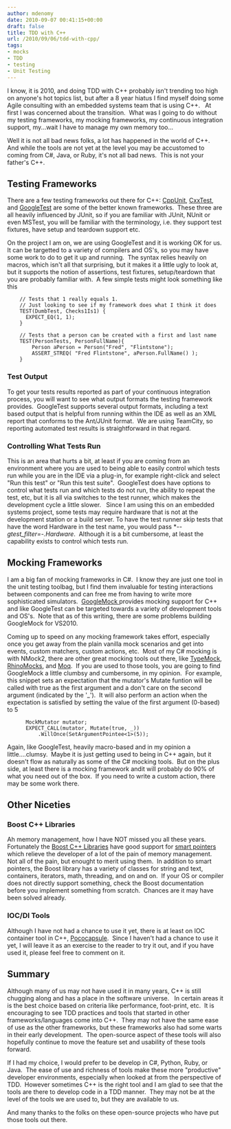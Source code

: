 ```yaml
---
author: mdenomy
date: 2010-09-07 00:41:15+00:00
draft: false
title: TDD with C++
url: /2010/09/06/tdd-with-cpp/
tags:
- mocks
- TDD
- testing
- Unit Testing
---
```


I know, it is 2010, and doing TDD with C++ probably isn't trending too high on anyone's hot topics list, but after a 8 year hiatus I find myself doing some Agile consulting with an embedded systems team that is using C++.   At first I was concerned about the transition.  What was I going to do without my testing frameworks, my mocking frameworks, my continuous integration support, my...wait I have to manage my own memory too...

Well it is not all bad news folks, a lot has happened in the world of C++.  And while the tools are not yet at the level you may be accustomed to coming from C#, Java, or Ruby, it's not all bad news.  This is not your father's C++.


## Testing Frameworks


There are a few testing frameworks out there for C++: [CppUnit](http://cppunit.sourceforge.net/doc/lastest/index.html), [CxxTest](http://cxxtest.tigris.org/), and [GoogleTest](http://code.google.com/p/googletest/) are some of the better known frameworks.  These three are all heavily influenced by JUnit, so if you are familiar with JUnit, NUnit or even MSTest, you will be familiar with the terminology, i.e. they support test fixtures, have setup and teardown support etc.

On the project I am on, we are using GoogleTest and it is working OK for us.  It can be targetted to a variety of compilers and OS's, so you may have some work to do to get it up and running.  The syntax relies heavily on macros, which isn't all that surprising, but it makes it a little ugly to look at, but it supports the notion of assertions, test fixtures, setup/teardown that you are probably familiar with.  A few simple tests might look something like this

```    
    // Tests that 1 really equals 1.
    // Just looking to see if my framework does what I think it does
    TEST(DumbTest, Checks1Is1) {
      EXPECT_EQ(1, 1);
    }
    
    // Tests that a person can be created with a first and last name
    TEST(PersonTests, PersonFullName){
    	Person aPerson = Person("Fred", "Flintstone");
    	ASSERT_STREQ( "Fred Flintstone", aPerson.FullName() );
    }
```

### Test Output

To get your tests results reported as part of your continuous integration process, you will want to see what output formats the testing framework provides.  GoogleTest supports several output formats, including a text based output that is helpful from running within the IDE as well as an XML report that conforms to the Ant/JUnit format.  We are using TeamCity, so reporting automated test results is straightforward in that regard.

### Controlling What Tests Run


This is an area that hurts a bit, at least if you are coming from an environment where you are used to being able to easily control which tests run while you are in the IDE via a plug-in, for example right-click and select "Run this test" or "Run this test suite".  GoogleTest does have options to control what tests run and which tests do not run, the ability to repeat the test, etc, but it is all via switches to the test runner, which makes the development cycle a little slower.   Since I am using this on an embedded systems project, some tests may  require hardware that is not at the development station or a build  server. To have the test runner skip tests that have the word Hardware in the test name, you would pass **--gtest_filter=-*.*Hardware***.  Although it is a bit cumbersome, at least the capability exists to control which tests run.

## Mocking Frameworks

I am a big fan of mocking frameworks in C#.  I know they are just one tool in the unit testing toolbag, but I find them invaluable for testing interactions between components and can free me from having to write more sophisticated simulators.  [GoogleMock ](http://code.google.com/p/googlemock/)provides mocking support for C++ and like GoogleTest can be targeted towards a variety of development tools and OS's.  Note that as of this writing, there are some problems building GoogleMock for VS2010.

Coming up to speed on any mocking framework takes effort, especially once you get away from the plain vanilla mock scenarios and get into events, custom matchers, custom actions, etc.  Most of my C# mocking is with NMock2, there are other great mocking tools out there, like [TypeMock](http://www.typemock.com/), [RhinoMocks](http://www.ayende.com/projects/rhino-mocks.aspx), and [Moq](http://code.google.com/p/moq/).  If you are used to those tools, you are going to find GoogleMock a little clumbsy and cumbersome, in my opinion.  For example, this snippet sets an expectation that the mutator's Mutate funtion will be called with true as the first argument and a don't care on the second argument (indicated by the '_').  It will also perform an action when the expectation is satisfied by setting the value of the first argument (0-based) to 5

```   
      MockMutator mutator;
      EXPECT_CALL(mutator, Mutate(true, _))
          .WillOnce(SetArgumentPointee<1>(5));
```

Again, like GoogleTest, heavily macro-based and in my opinion a little....clumsy.  Maybe it is just getting used to being in C++ again, but it doesn't flow as naturally as some of the C# mocking tools.  But on the plus side, at least there is a mocking framework andit will probably do 90% of what you need out of the box.  If you need to write a custom action, there may be some work there.


## Other Niceties

### Boost C++ Libraries

Ah memory management, how I have NOT missed you all these years.  Fortunately the [Boost C++ Libraries](http://www.boost.org/) have good support for [smart pointers](http://www.boost.org/doc/libs/1_42_0/libs/smart_ptr/smart_ptr.htm) which relieve the developer of a lot of the pain of memory management.  Not all of the pain, but enought to merit using them.  In addition to smart pointers, the Boost library has a variety of classes for string and text, containers, iterators, math, threading, and on and on.  If your OS or compiler does not directly support something, check the Boost documentation before you implement something from scratch.  Chances are it may have been solved already.

### IOC/DI Tools

Although I have not had a chance to use it yet, there is at least on IOC container tool in C++, [Pococapsule](http://code.google.com/p/pococapsule/).  Since I haven't had a chance to use it yet, I will leave it as an exercise to the reader to try it out, and if you have used it, please feel free to comment on it.

## Summary

Although many of us may not have used it in many years, C++ is still chugging along and has a place in the software universe.   In certain areas it is the best choice based on criteria like performance, foot-print, etc.  It is encouraging to see TDD practices and tools that started in other frameworks/languages come into C++.  They may not have the same ease of use as the other frameworks, but these frameworks also had some warts in their early development.  The open-source aspect of these tools will also hopefully continue to move the feature set and usability of these tools forward.

If I had my choice, I would prefer to be develop in C#, Python, Ruby, or Java.  The ease of use and richness of tools make these more "productive" developer environments, especially when looked at from the perspective of TDD.  However sometimes C++ is the right tool and I am glad to see that the tools are there to develop code in a TDD manner.  They may not be at the level of the tools we are used to, but they are available to us.

And many thanks to the folks on these open-source projects who have put those tools out there.
